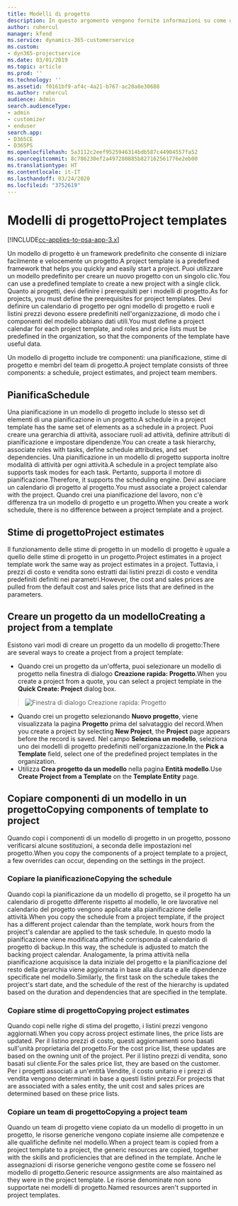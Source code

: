 ```yaml
---
title: Modelli di progetto
description: In questo argomento vengono fornite informazioni su come utilizzare modelli di progetto per una rapida configurazione dei progetti.
author: ruhercul
manager: kfend
ms.service: dynamics-365-customerservice
ms.custom:
- dyn365-projectservice
ms.date: 03/01/2019
ms.topic: article
ms.prod: ''
ms.technology: ''
ms.assetid: f0161bf9-af4c-4a21-b767-ac20a8e30688
ms.author: ruhercul
audience: Admin
search.audienceType:
- admin
- customizer
- enduser
search.app:
- D365CE
- D365PS
ms.openlocfilehash: 5a3112c2eef9525946314bdb587c44904557fa52
ms.sourcegitcommit: 8c786230ef2a497280885b827162561776e2eb00
ms.translationtype: HT
ms.contentlocale: it-IT
ms.lasthandoff: 03/24/2020
ms.locfileid: "3752619"
---
```

# <a name="project-templates"></a><span data-ttu-id="64f96-103">Modelli di progetto</span><span class="sxs-lookup"><span data-stu-id="64f96-103">Project templates</span></span> 

[!INCLUDE[cc-applies-to-psa-app-3.x](../includes/cc-applies-to-psa-app-3x.md)]

<span data-ttu-id="64f96-104">Un modello di progetto è un framework predefinito che consente di iniziare facilmente e velocemente un progetto.</span><span class="sxs-lookup"><span data-stu-id="64f96-104">A project template is a predefined framework that helps you quickly and easily start a project.</span></span> <span data-ttu-id="64f96-105">Puoi utilizzare un modello predefinito per creare un nuovo progetto con un singolo clic.</span><span class="sxs-lookup"><span data-stu-id="64f96-105">You can use a predefined template to create a new project with a single click.</span></span> <span data-ttu-id="64f96-106">Quanto ai progetti, devi definire i prerequisiti per i modelli di progetto.</span><span class="sxs-lookup"><span data-stu-id="64f96-106">As for projects, you must define the prerequisites for project templates.</span></span> <span data-ttu-id="64f96-107">Devi definire un calendario di progetto per ogni modello di progetto e ruoli e listini prezzi devono essere predefiniti nell'organizzazione, di modo che i componenti del modello abbiano dati utili.</span><span class="sxs-lookup"><span data-stu-id="64f96-107">You must define a project calendar for each project template, and roles and price lists must be predefined in the organization, so that the components of the template have useful data.</span></span>

<span data-ttu-id="64f96-108">Un modello di progetto include tre componenti: una pianificazione, stime di progetto e membri del team di progetto.</span><span class="sxs-lookup"><span data-stu-id="64f96-108">A project template consists of three components: a schedule, project estimates, and project team members.</span></span>

## <a name="schedule"></a><span data-ttu-id="64f96-109">Pianifica</span><span class="sxs-lookup"><span data-stu-id="64f96-109">Schedule</span></span>

<span data-ttu-id="64f96-110">Una pianificazione in un modello di progetto include lo stesso set di elementi di una pianificazione in un progetto.</span><span class="sxs-lookup"><span data-stu-id="64f96-110">A schedule in a project template has the same set of elements as a schedule in a project.</span></span> <span data-ttu-id="64f96-111">Puoi creare una gerarchia di attività, associare ruoli ad attività, definire attributi di pianificazione e impostare dipendenze.</span><span class="sxs-lookup"><span data-stu-id="64f96-111">You can create a task hierarchy, associate roles with tasks, define schedule attributes, and set dependencies.</span></span> <span data-ttu-id="64f96-112">Una pianificazione in un modello di progetto supporta inoltre modalità di attività per ogni attività.</span><span class="sxs-lookup"><span data-stu-id="64f96-112">A schedule in a project template also supports task modes for each task.</span></span> <span data-ttu-id="64f96-113">Pertanto, supporta il motore di pianificazione.</span><span class="sxs-lookup"><span data-stu-id="64f96-113">Therefore, it supports the scheduling engine.</span></span> <span data-ttu-id="64f96-114">Devi associare un calendario di progetto al progetto.</span><span class="sxs-lookup"><span data-stu-id="64f96-114">You must associate a project calendar with the project.</span></span> <span data-ttu-id="64f96-115">Quando crei una pianificazione del lavoro, non c'è differenza tra un modello di progetto e un progetto.</span><span class="sxs-lookup"><span data-stu-id="64f96-115">When you create a work schedule, there is no difference between a project template and a project.</span></span>

## <a name="project-estimates"></a><span data-ttu-id="64f96-116">Stime di progetto</span><span class="sxs-lookup"><span data-stu-id="64f96-116">Project estimates</span></span>

<span data-ttu-id="64f96-117">Il funzionamento delle stime di progetto in un modello di progetto è uguale a quello delle stime di progetto in un progetto.</span><span class="sxs-lookup"><span data-stu-id="64f96-117">Project estimates in a project template work the same way as project estimates in a project.</span></span> <span data-ttu-id="64f96-118">Tuttavia, i prezzi di costo e vendita sono estratti dai listini prezzi di costo e vendita predefiniti definiti nei parametri.</span><span class="sxs-lookup"><span data-stu-id="64f96-118">However, the cost and sales prices are pulled from the default cost and sales price lists that are defined in the parameters.</span></span>

## <a name="creating-a-project-from-a-template"></a><span data-ttu-id="64f96-119">Creare un progetto da un modello</span><span class="sxs-lookup"><span data-stu-id="64f96-119">Creating a project from a template</span></span>
 
<span data-ttu-id="64f96-120">Esistono vari modi di creare un progetto da un modello di progetto:</span><span class="sxs-lookup"><span data-stu-id="64f96-120">There are several ways to create a project from a project template:</span></span>

- <span data-ttu-id="64f96-121">Quando crei un progetto da un'offerta, puoi selezionare un modello di progetto nella finestra di dialogo **Creazione rapida: Progetto**.</span><span class="sxs-lookup"><span data-stu-id="64f96-121">When you create a project from a quote, you can select a project template in the **Quick Create: Project** dialog box.</span></span>

> ![Finestra di dialogo Creazione rapida: Progetto](media/project-11.png)

- <span data-ttu-id="64f96-123">Quando crei un progetto selezionando **Nuovo progetto**, viene visualizzata la pagina **Progetto** prima del salvataggio del record.</span><span class="sxs-lookup"><span data-stu-id="64f96-123">When you create a project by selecting **New Project**, the **Project** page appears before the record is saved.</span></span> <span data-ttu-id="64f96-124">Nel campo **Seleziona un modello**, seleziona uno dei modelli di progetto predefiniti nell'organizzazione.</span><span class="sxs-lookup"><span data-stu-id="64f96-124">In the **Pick a Template** field, select one of the predefined project templates in the organization.</span></span>
- <span data-ttu-id="64f96-125">Utilizza **Crea progetto da un modello** nella pagina **Entità modello**.</span><span class="sxs-lookup"><span data-stu-id="64f96-125">Use **Create Project from a Template** on the **Template Entity** page.</span></span>

## <a name="copying-components-of-template-to-project"></a><span data-ttu-id="64f96-126">Copiare componenti di un modello in un progetto</span><span class="sxs-lookup"><span data-stu-id="64f96-126">Copying components of template to project</span></span>

<span data-ttu-id="64f96-127">Quando copi i componenti di un modello di progetto in un progetto, possono verificarsi alcune sostituzioni, a seconda delle impostazioni nel progetto.</span><span class="sxs-lookup"><span data-stu-id="64f96-127">When you copy the components of a project template to a project, a few overrides can occur, depending on the settings in the project.</span></span>

### <a name="copying-the-schedule"></a><span data-ttu-id="64f96-128">Copiare la pianificazione</span><span class="sxs-lookup"><span data-stu-id="64f96-128">Copying the schedule</span></span>

<span data-ttu-id="64f96-129">Quando copi la pianificazione da un modello di progetto, se il progetto ha un calendario di progetto differente rispetto al modello, le ore lavorative nel calendario del progetto vengono applicate alla pianificazione delle attività.</span><span class="sxs-lookup"><span data-stu-id="64f96-129">When you copy the schedule from a project template, if the project has a different project calendar than the template, work hours from the project's calendar are applied to the task schedule.</span></span> <span data-ttu-id="64f96-130">In questo modo la pianificazione viene modificata affinché corrisponda al calendario di progetto di backup.</span><span class="sxs-lookup"><span data-stu-id="64f96-130">In this way, the schedule is adjusted to match the backing project calendar.</span></span> <span data-ttu-id="64f96-131">Analogamente, la prima attività nella pianificazione acquisisce la data iniziale del progetto e la pianificazione del resto della gerarchia viene aggiornata in base alla durata e alle dipendenze specificate nel modello.</span><span class="sxs-lookup"><span data-stu-id="64f96-131">Similarly, the first task on the schedule takes the project's start date, and the schedule of the rest of the hierarchy is updated based on the duration and dependencies that are specified in the template.</span></span> 

### <a name="copying-project-estimates"></a><span data-ttu-id="64f96-132">Copiare stime di progetto</span><span class="sxs-lookup"><span data-stu-id="64f96-132">Copying project estimates</span></span> 

<span data-ttu-id="64f96-133">Quando copi nelle righe di stima del progetto, i listini prezzi vengono aggiornati.</span><span class="sxs-lookup"><span data-stu-id="64f96-133">When you copy across project estimate lines, the price lists are updated.</span></span> <span data-ttu-id="64f96-134">Per il listino prezzi di costo, questi aggiornamenti sono basati sull'unità proprietaria del progetto.</span><span class="sxs-lookup"><span data-stu-id="64f96-134">For the cost price list, these updates are based on the owning unit of the project.</span></span> <span data-ttu-id="64f96-135">Per il listino prezzi di vendita, sono basati sul cliente.</span><span class="sxs-lookup"><span data-stu-id="64f96-135">For the sales price list, they are based on the customer.</span></span> <span data-ttu-id="64f96-136">Per i progetti associati a un'entità Vendite, il costo unitario e i prezzi di vendita vengono determinati in base a questi listini prezzi.</span><span class="sxs-lookup"><span data-stu-id="64f96-136">For projects that are associated with a sales entity, the unit cost and sales prices are determined based on these price lists.</span></span>

### <a name="copying-a-project-team"></a><span data-ttu-id="64f96-137">Copiare un team di progetto</span><span class="sxs-lookup"><span data-stu-id="64f96-137">Copying a project team</span></span>

<span data-ttu-id="64f96-138">Quando un team di progetto viene copiato da un modello di progetto in un progetto, le risorse generiche vengono copiate insieme alle competenze e alle qualifiche definite nel modello.</span><span class="sxs-lookup"><span data-stu-id="64f96-138">When a project team is copied from a project template to a project, the generic resources are copied, together with the skills and proficiencies that are defined in the template.</span></span> <span data-ttu-id="64f96-139">Anche le assegnazioni di risorse generiche vengono gestite come se fossero nel modello di progetto.</span><span class="sxs-lookup"><span data-stu-id="64f96-139">Generic resource assignments are also maintained as they were in the project template.</span></span> <span data-ttu-id="64f96-140">Le risorse denominate non sono supportate nei modelli di progetto.</span><span class="sxs-lookup"><span data-stu-id="64f96-140">Named resources aren't supported in project templates.</span></span>
